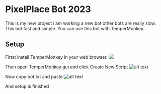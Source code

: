 # PixelPlace Bot 2023
This is my new project i am working a new bot  other bots are really slow. This bot fast and simple. You can use this bot with TemperMonkey.
## Setup
Firtst install TemperMonkey in your web browser.
![](https://i.ibb.co/pZnwTyc/image.png)

Then open TemperMonkey gui and click Create New Script
![alt text](https://i.ibb.co/wh2x0NG/image.png)

Now copy bot.txt and paste 
![alt text](https://i.ibb.co/vq1ynyB/image.png)

And setup is finished
